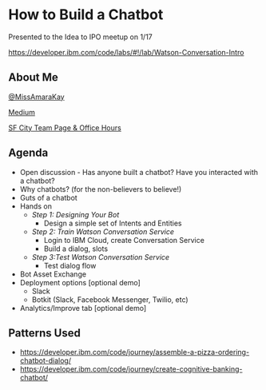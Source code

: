 # How to Build a Chatbot

Presented to the Idea to IPO meetup on 1/17

https://developer.ibm.com/code/labs/#!/lab/Watson-Conversation-Intro

## About Me
[@MissAmaraKay](https://twitter.com/MissAmaraKay)

[Medium](https://medium.com/@MissAmaraKay)

[SF City Team Page & Office Hours](https://developer.ibm.com/code/community/cities/san-francisco/)

## Agenda
* Open discussion - Has anyone built a chatbot? Have you interacted with a chatbot?
* Why chatbots? (for the non-believers to believe!)
* Guts of a chatbot
* Hands on
   * *Step 1: Designing Your Bot*
     * Design a simple set of Intents and Entities
   * *Step 2: Train Watson Conversation Service*
     * Login to IBM Cloud, create Conversation Service
     * Build a dialog, slots
   * *Step 3:Test Watson Conversation Service*
     * Test dialog flow
* Bot Asset Exchange
* Deployment options [optional demo]
    * Slack
    * Botkit (Slack, Facebook Messenger, Twilio, etc)
* Analytics/Improve tab [optional demo]

## Patterns Used
* https://developer.ibm.com/code/journey/assemble-a-pizza-ordering-chatbot-dialog/
* https://developer.ibm.com/code/journey/create-cognitive-banking-chatbot/
